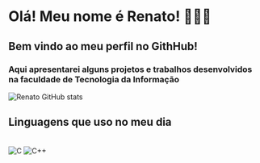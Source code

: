# Olá! Meu nome é Renato! 🙋🏻‍♂️
## Bem vindo ao meu perfil no GithHub!
### Aqui apresentarei alguns projetos e trabalhos desenvolvidos na faculdade de Tecnologia da Informação
![Renato GitHub stats](https://github-readme-stats.vercel.app/api?username=renat0ben&show_icons=true&theme=tokyonight)
## Linguagens que uso no meu dia
<div style="display: inline_block"><br/>
  <img align="center" alt= "C"  src="https://img.shields.io/badge/C-00599C?style=for-the-badge&logo=c&logoColor=white" />
  <img align="center" alt= "C++"  src="https://img.shields.io/badge/C%2B%2B-00599C?style=for-the-badge&logo=c%2B%2B&logoColor=white" />
  </div>

